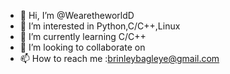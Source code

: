 - 👋 Hi, I’m @WearetheworldD
- 👀 I’m interested in Python,C/C++,Linux
- 🌱 I’m currently learning C/C++
- 💞️ I’m looking to collaborate on 
- 📫 How to reach me :brinleybagleye@gmail.com

<!---
WearetheworldD/WearetheworldD is a ✨ special ✨ repository because its `README.md` (this file) appears on your GitHub profile.
You can click the Preview link to take a look at your changes.
--->
